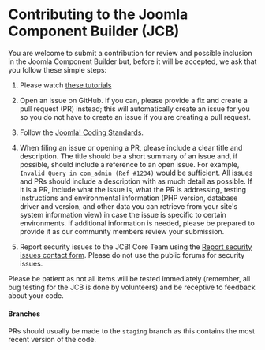Contributing to the Joomla Component Builder (JCB)
===============
You are welcome to submit a contribution for review and possible inclusion in the Joomla Component Builder but, before it will be accepted, we ask that you follow these simple steps:

1) Please watch [these tutorials][Tutorials]

2) Open an issue on GitHub. If you can, please provide a fix and create a pull request (PR) instead; this will automatically create an issue for you so you do not have to create an issue if you are creating a pull request.

3) Follow the [Joomla! Coding Standards][Standards].

4) When filing an issue or opening a PR, please include a clear title and description. The title should be a short summary of an issue and, if possible, should include a reference to an open issue. For example, `Invalid Query in com_admin (Ref #1234)` would be sufficient. All issues and PRs should include a description with as much detail as possible. 
If it is a PR, include what the issue is, what the PR is addressing, testing instructions and environmental information (PHP version, database driver and version, and other data you can retrieve from your site's system information view) in case the issue is specific to certain environments. If additional information is needed, please be prepared to provide it as our community members review your submission.

5) Report security issues to the JCB! Core Team using the [Report security issues contact form][Security]. Please do not use the public forums for security issues.

Please be patient as not all items will be tested immediately (remember, all bug testing for the JCB is done by volunteers) and be receptive to feedback about your code.

#### Branches
PRs should usually be made to the `staging` branch as this contains the most recent version of the code.

[Tutorials]: https://www.youtube.com/watch?v=lLOfx9YA7VQ&list=PLQRGFI8XZ_wsfz3NdKawCiYsALuZ-GhwJ
[Standards]: https://developer.joomla.org/coding-standards.html\
[Security]: http://joomlacomponentbuilder.com/report-security-issues

